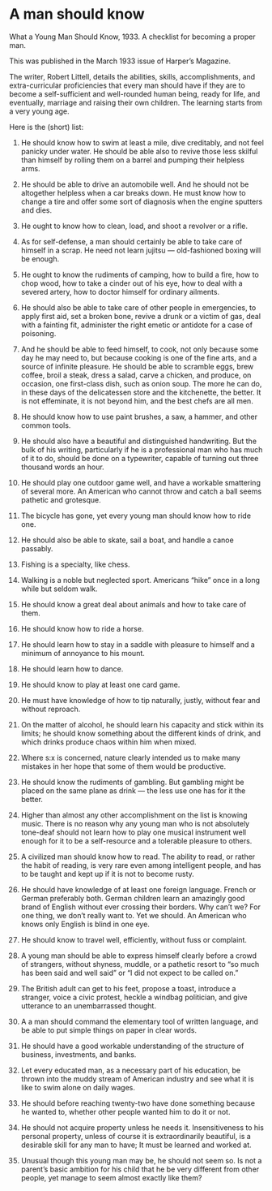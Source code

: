 # A man should know

What a Young Man Should Know, 1933. A checklist for becoming a proper man.

This was published in the March 1933 issue of Harper’s Magazine. 

The writer, Robert Littell, details the abilities, skills, accomplishments, and extra-curricular proficiencies that every man should have if they are to become a self-sufficient and well-rounded human being, ready for life, and eventually, marriage and raising their own children. The learning starts from a very young age.

Here is the (short) list:

1. He should know how to swim at least a mile, dive creditably, and not feel panicky under water. He should be able also to revive those less skilful than himself by rolling them on a barrel and pumping their helpless arms.

2. He should be able to drive an automobile well. And he should not be altogether helpless when a car breaks down. He must know how to change a tire and offer some sort of diagnosis when the engine sputters and dies.

3. He ought to know how to clean, load, and shoot a revolver or a rifle.

4. As for self-defense, a man should certainly be able to take care of himself in a scrap. He need not learn jujitsu — old-fashioned boxing will be enough.

5. He ought to know the rudiments of camping, how to build a fire, how to chop wood, how to take a cinder out of his eye, how to deal with a severed artery, how to doctor himself for ordinary ailments.

6. He should also be able to take care of other people in emergencies, to apply first aid, set a broken bone, revive a drunk or a victim of gas, deal with a fainting fit, administer the right emetic or antidote for a case of poisoning. 

7. And he should be able to feed himself, to cook, not only because some day he may need to, but because cooking is one of the fine arts, and a source of infinite pleasure. He should be able to scramble eggs, brew coffee, broil a steak, dress a salad, carve a chicken, and produce, on occasion, one first-class dish, such as onion soup. The more he can do, in these days of the delicatessen store and the kitchenette, the better. It is not effeminate, it is not beyond him, and the best chefs are all men.

8. He should know how to use paint brushes, a saw, a hammer, and other common tools.

9. He should also have a beautiful and distinguished handwriting. But the bulk of his writing, particularly if he is a professional man who has much of it to do, should be done on a typewriter, capable of turning out three thousand words an hour.

10. He should play one outdoor game well, and have a workable smattering of several more. An American who cannot throw and catch a ball seems pathetic and grotesque.

11. The bicycle has gone, yet every young man should know how to ride one.

12. He should also be able to skate, sail a boat, and handle a canoe passably. 

13. Fishing is a specialty, like chess.

14. Walking is a noble but neglected sport. Americans “hike” once in a long while but seldom walk.

15. He should know a great deal about animals and how to take care of them.

16. He should know how to ride a horse. 

17. He should learn how to stay in a saddle with pleasure to himself and a minimum of annoyance to his mount.

18. He should learn how to dance.

19. He should know to play at least one card game.

20. He must have knowledge of how to tip naturally, justly, without fear and without reproach.

21. On the matter of alcohol, he should learn his capacity and stick within its limits; he should know something about the different kinds of drink, and which drinks produce chaos within him when mixed.

22. Where s:x is concerned, nature clearly intended us to make many mistakes in her hope that some of them would be productive.

23. He should know the rudiments of gambling. But gambling might be placed on the same plane as drink — the less use one has for it the better.

24. Higher than almost any other accomplishment on the list is knowing music. There is no reason why any young man who is not absolutely tone-deaf should not learn how to play one musical instrument well enough for it to be a self-resource and a tolerable pleasure to others.

25. A civilized man should know how to read. The ability to read, or rather the habit of reading, is very rare even among intelligent people, and has to be taught and kept up if it is not to become rusty.

26. He should have knowledge of at least one foreign language. French or German preferably both. German children learn an amazingly good brand of English without ever crossing their borders. Why can’t we? For one thing, we don’t really want to. Yet we should. An American who knows only English is blind in one eye.

27. He should know to travel well, efficiently, without fuss or complaint.

28. A young man should be able to express himself clearly before a crowd of strangers, without shyness, muddle, or a pathetic resort to “so much has been said and well said” or “I did not expect to be called on.”

29. The British adult can get to his feet, propose a toast, introduce a stranger, voice a civic protest, heckle a windbag politician, and give utterance to an unembarrassed thought.

30. A a man should command the elementary tool of written language, and be able to put simple things on paper in clear words.

31. He should have a good workable understanding of the structure of business, investments, and banks.

32. Let every educated man, as a necessary part of his education, be thrown into the muddy stream of American industry and see what it is like to swim alone on daily wages.

33. He should before reaching twenty-two have done something because he wanted to, whether other people wanted him to do it or not.

34. He should not acquire property unless he needs it. Insensitiveness to his personal property, unless of course it is extraordinarily beautiful, is a desirable skill for any man to have; It must be learned and worked at.

35. Unusual though this young man may be, he should not seem so. Is not a parent’s basic ambition for his child that he be very different from other people, yet manage to seem almost exactly like them?